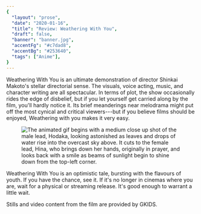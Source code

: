 ```yaml
---
{
  "layout": "prose",
  "date": "2020-01-16",
  "title": "Review: Weathering With You",
  "draft": false,
  "banner": "banner.jpg",
  "accentFg": "#c7dad8",
  "accentBg": "#253640",
  "tags": ["Anime"],
}
---
```


Weathering With You is an ultimate demonstration of director Shinkai Makoto's stellar directorial sense. The visuals, voice acting, music, and character writing are all spectacular. In terms of plot, the show occasionally rides the edge of disbelief, but if you let yourself get carried along by the film, you'll hardly notice it. Its brief meanderings near melodrama might put off the most cynical and critical viewers---but if you believe films should be enjoyed, Weathering with you makes it very easy.

<figure class="full-width">
<img src="1.gif" alt="The animated gif begins with a medium close up shot of the male lead, Hodaka, looking astonished as leaves and drops of water rise into the overcast sky above. It cuts to the female lead, Hina, who brings down her hands, originally in prayer, and looks back with a smile as beams of sunlight begin to shine down from the top-left corner." />
</figure>

Weathering With You is an optimistic tale, bursting with the flavours of youth. If you have the chance, see it. If it's no longer in cinemas where you are, wait for a physical or streaming release. It's good enough to warrant a little wait.

Stills and video content from the film are provided by GKIDS.
